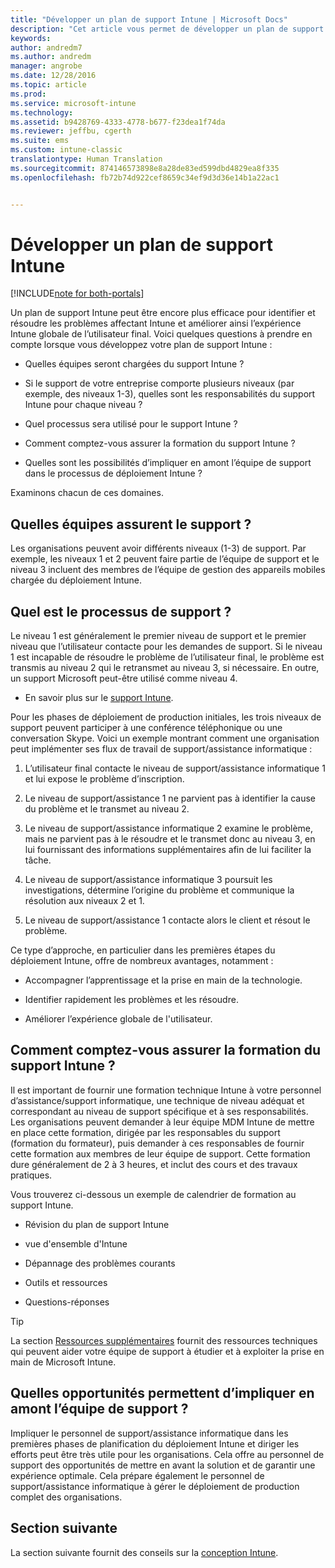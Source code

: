 ```yaml
---
title: "Développer un plan de support Intune | Microsoft Docs"
description: "Cet article vous permet de développer un plan de support Intune dans le cadre de la conception et de l&quot;implémentation d&quot;un cloud Microsoft Intune uniquement."
keywords: 
author: andredm7
ms.author: andredm
manager: angrobe
ms.date: 12/28/2016
ms.topic: article
ms.prod: 
ms.service: microsoft-intune
ms.technology: 
ms.assetid: b9428769-4333-4778-b677-f23dea1f74da
ms.reviewer: jeffbu, cgerth
ms.suite: ems
ms.custom: intune-classic
translationtype: Human Translation
ms.sourcegitcommit: 874146573898e8a28de83ed599dbd4829ea8f335
ms.openlocfilehash: fb72b74d922cef8659c34ef9d3d36e14b1a22ac1


---
```


# <a name="develop-an-intune-support-plan"></a>Développer un plan de support Intune

[!INCLUDE[note for both-portals](../includes/note-for-both-portals.md)]

Un plan de support Intune peut être encore plus efficace pour identifier et résoudre les problèmes affectant Intune et améliorer ainsi l’expérience Intune globale de l’utilisateur final. Voici quelques questions à prendre en compte lorsque vous développez votre plan de support Intune :

-   Quelles équipes seront chargées du support Intune ?

-   Si le support de votre entreprise comporte plusieurs niveaux (par exemple, des niveaux 1-3), quelles sont les responsabilités du support Intune pour chaque niveau ?

-   Quel processus sera utilisé pour le support Intune ?

-   Comment comptez-vous assurer la formation du support Intune ?

-   Quelles sont les possibilités d’impliquer en amont l’équipe de support dans le processus de déploiement Intune ?

Examinons chacun de ces domaines.

## <a name="which-teams-are-responsible-for-providing-support"></a>Quelles équipes assurent le support ?

Les organisations peuvent avoir différents niveaux (1-3) de support. Par exemple, les niveaux 1 et 2 peuvent faire partie de l’équipe de support et le niveau 3 incluent des membres de l’équipe de gestion des appareils mobiles chargée du déploiement Intune.

## <a name="what-is-the-support-process"></a>Quel est le processus de support ?

Le niveau 1 est généralement le premier niveau de support et le premier niveau que l’utilisateur contacte pour les demandes de support. Si le niveau 1 est incapable de résoudre le problème de l’utilisateur final, le problème est transmis au niveau 2 qui le retransmet au niveau 3, si nécessaire. En outre, un support Microsoft peut-être utilisé comme niveau 4.

-   En savoir plus sur le [support Intune](https://docs.microsoft.com/intune/troubleshoot/how-to-get-support-for-microsoft-intune).

Pour les phases de déploiement de production initiales, les trois niveaux de support peuvent participer à une conférence téléphonique ou une conversation Skype. Voici un exemple montrant comment une organisation peut implémenter ses flux de travail de support/assistance informatique :

1.  L’utilisateur final contacte le niveau de support/assistance informatique 1 et lui expose le problème d’inscription.

2.  Le niveau de support/assistance 1 ne parvient pas à identifier la cause du problème et le transmet au niveau 2.

3.  Le niveau de support/assistance informatique 2 examine le problème, mais ne parvient pas à le résoudre et le transmet donc au niveau 3, en lui fournissant des informations supplémentaires afin de lui faciliter la tâche.

4.  Le niveau de support/assistance informatique 3 poursuit les investigations, détermine l’origine du problème et communique la résolution aux niveaux 2 et 1.

5.  Le niveau de support/assistance 1 contacte alors le client et résout le problème.

Ce type d’approche, en particulier dans les premières étapes du déploiement Intune, offre de nombreux avantages, notamment :

-   Accompagner l’apprentissage et la prise en main de la technologie.

-   Identifier rapidement les problèmes et les résoudre.

-   Améliorer l’expérience globale de l'utilisateur.

## <a name="how-you-plan-to-provide-intune-support-training"></a>Comment comptez-vous assurer la formation du support Intune ?

Il est important de fournir une formation technique Intune à votre personnel d’assistance/support informatique, une technique de niveau adéquat et correspondant au niveau de support spécifique et à ses responsabilités. Les organisations peuvent demander à leur équipe MDM Intune de mettre en place cette formation, dirigée par les responsables du support (formation du formateur), puis demander à ces responsables de fournir cette formation aux membres de leur équipe de support. Cette formation dure généralement de 2 à 3 heures, et inclut des cours et des travaux pratiques.

Vous trouverez ci-dessous un exemple de calendrier de formation au support Intune.

-   Révision du plan de support Intune

-   vue d'ensemble d'Intune

-   Dépannage des problèmes courants

-   Outils et ressources

-   Questions-réponses

>[!TIP]
> La section [Ressources supplémentaires](additional-resources.md) fournit des ressources techniques qui peuvent aider votre équipe de support à étudier et à exploiter la prise en main de Microsoft Intune.

## <a name="what-opportunities-are-there-to-involve-the-support-team-earlier"></a>Quelles opportunités permettent d’impliquer en amont l’équipe de support ?

Impliquer le personnel de support/assistance informatique dans les premières phases de planification du déploiement Intune et diriger les efforts peut être très utile pour les organisations. Cela offre au personnel de support des opportunités de mettre en avant la solution et de garantir une expérience optimale. Cela prépare également le personnel de support/assistance informatique à gérer le déploiement de production complet des organisations.

## <a name="next-section"></a>Section suivante

La section suivante fournit des conseils sur la [conception Intune](section-7-create-an-intune-design.md).



<!--HONumber=Jan17_HO2-->


